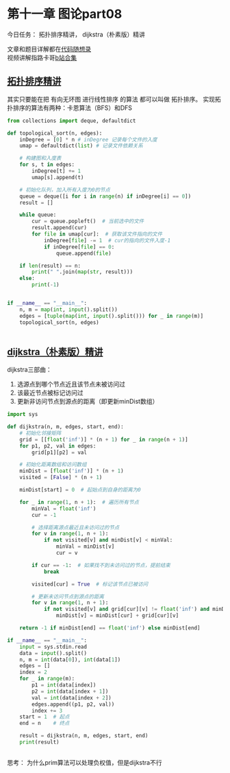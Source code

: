 # 第十一章 图论part08

今日任务： 拓扑排序精讲， dijkstra（朴素版）精讲

文章和题目详解都在[代码随想录](https://programmercarl.com/)  
视频讲解指路卡哥[b站合集](https://space.bilibili.com/525438321/channel/collectiondetail?sid=180037)

## [拓扑排序精讲](https://www.programmercarl.com/kamacoder/0117.%E8%BD%AF%E4%BB%B6%E6%9E%84%E5%BB%BA.html#%E6%8B%93%E6%89%91%E6%8E%92%E5%BA%8F%E7%9A%84%E8%83%8C%E6%99%AF)
其实只要能在把 有向无环图 进行线性排序 的算法 都可以叫做 拓扑排序。
实现拓扑排序的算法有两种：卡恩算法（BFS）和DFS
```python
from collections import deque, defaultdict

def topological_sort(n, edges):
    inDegree = [0] * n # inDegree 记录每个文件的入度
    umap = defaultdict(list) # 记录文件依赖关系

    # 构建图和入度表
    for s, t in edges:
        inDegree[t] += 1
        umap[s].append(t)

    # 初始化队列，加入所有入度为0的节点
    queue = deque([i for i in range(n) if inDegree[i] == 0])
    result = []

    while queue:
        cur = queue.popleft()  # 当前选中的文件
        result.append(cur)
        for file in umap[cur]:  # 获取该文件指向的文件
            inDegree[file] -= 1  # cur的指向的文件入度-1
            if inDegree[file] == 0:
                queue.append(file)

    if len(result) == n:
        print(" ".join(map(str, result)))
    else:
        print(-1)


if __name__ == "__main__":
    n, m = map(int, input().split())
    edges = [tuple(map(int, input().split())) for _ in range(m)]
    topological_sort(n, edges)
   
```

## [dijkstra（朴素版）精讲](https://www.programmercarl.com/kamacoder/0047.%E5%8F%82%E4%BC%9Adijkstra%E6%9C%B4%E7%B4%A0.html)
dijkstra三部曲：
1. 选源点到哪个节点近且该节点未被访问过
2. 该最近节点被标记访问过
3. 更新非访问节点到源点的距离（即更新minDist数组）


```python
import sys

def dijkstra(n, m, edges, start, end):
    # 初始化邻接矩阵
    grid = [[float('inf')] * (n + 1) for _ in range(n + 1)]
    for p1, p2, val in edges:
        grid[p1][p2] = val

    # 初始化距离数组和访问数组
    minDist = [float('inf')] * (n + 1)
    visited = [False] * (n + 1)

    minDist[start] = 0  # 起始点到自身的距离为0

    for _ in range(1, n + 1):  # 遍历所有节点
        minVal = float('inf')
        cur = -1

        # 选择距离源点最近且未访问过的节点
        for v in range(1, n + 1):
            if not visited[v] and minDist[v] < minVal:
                minVal = minDist[v]
                cur = v

        if cur == -1:  # 如果找不到未访问过的节点，提前结束
            break

        visited[cur] = True  # 标记该节点已被访问

        # 更新未访问节点到源点的距离
        for v in range(1, n + 1):
            if not visited[v] and grid[cur][v] != float('inf') and minDist[cur] + grid[cur][v] < minDist[v]:
                minDist[v] = minDist[cur] + grid[cur][v]

    return -1 if minDist[end] == float('inf') else minDist[end]

if __name__ == "__main__":
    input = sys.stdin.read
    data = input().split()
    n, m = int(data[0]), int(data[1])
    edges = []
    index = 2
    for _ in range(m):
        p1 = int(data[index])
        p2 = int(data[index + 1])
        val = int(data[index + 2])
        edges.append((p1, p2, val))
        index += 3
    start = 1  # 起点
    end = n    # 终点

    result = dijkstra(n, m, edges, start, end)
    print(result)
   
```
思考： 为什么prim算法可以处理负权值，但是dijkstra不行